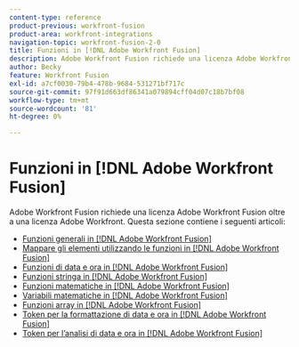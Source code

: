 ```yaml
---
content-type: reference
product-previous: workfront-fusion
product-area: workfront-integrations
navigation-topic: workfront-fusion-2-0
title: Funzioni in [!DNL Adobe Workfront Fusion]
description: Adobe Workfront Fusion richiede una licenza Adobe Workfront Fusion oltre a una licenza Adobe Workfront.
author: Becky
feature: Workfront Fusion
exl-id: a7cf0030-79b4-478b-9684-531271bf717c
source-git-commit: 97f91d663df86341a079894cff04d07c18b7bf08
workflow-type: tm+mt
source-wordcount: '81'
ht-degree: 0%

---
```


# Funzioni in [!DNL Adobe Workfront Fusion]

Adobe Workfront Fusion richiede una licenza Adobe Workfront Fusion oltre a una licenza Adobe Workfront.
Questa sezione contiene i seguenti articoli:

* [Funzioni generali in [!DNL Adobe Workfront Fusion]](../../workfront-fusion/functions/general-functions.md)
* [Mappare gli elementi utilizzando le funzioni in [!DNL Adobe Workfront Fusion]](../../workfront-fusion/functions/map-using-functions.md)
* [Funzioni di data e ora in [!DNL Adobe Workfront Fusion]](../../workfront-fusion/functions/date-and-time-functions.md)
* [Funzioni stringa in [!DNL Adobe Workfront Fusion]](../../workfront-fusion/functions/string-functions.md)
* [Funzioni matematiche in [!DNL Adobe Workfront Fusion]](../../workfront-fusion/functions/math-functions.md)
* [Variabili matematiche in [!DNL Adobe Workfront Fusion]](../../workfront-fusion/functions/math-variables.md)
* [Funzioni array in [!DNL Adobe Workfront Fusion]](../../workfront-fusion/functions/array-functions.md)
* [Token per la formattazione di data e ora in [!DNL Adobe Workfront Fusion]](../../workfront-fusion/functions/tokens-for-date-and-time-formatting.md)
* [Token per l’analisi di data e ora in [!DNL Adobe Workfront Fusion]](../../workfront-fusion/functions/tokens-for-date-and-time-parsing.md)
